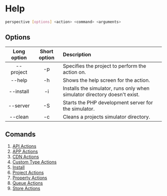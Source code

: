 # Help

```bash
perspective [options] <action> <command> <arguments>
```
## Options
| Long option | Short option | Description                                                               |
| :---------: | :----------: | :------------------------------------------------------------------------ |
|  --project  |      -p      | Specifies the project to perform the action on.                           |
|   --help    |      -h      | Shows the help screen for the action.                                     |
|  --install  |      -i      | Installs the simulator, runs only when simulator directory doesn't exist. |
|  --server   |      -S      | Starts the PHP development server for the simulator.                      |
|  --clean    |      -c      | Cleans a projects simulator directory.                                    |

## Comands
1. [API Actions](./api.md)
2. [APP Actions](./app.md)
3. [CDN Actions](./cdn.md)
4. [Custom Type Actions](./customtypes.md)
5. [Install](./install.md)
6. [Project Actions](./project.md)
7. [Property Actions](./properties.md)
8. [Queue Actions](./queue.md)
9. [Store Actions](./stores.md)
